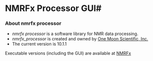 # NMRFx Processor GUI#

### About nmrfx processor ###

* _nmrfx processor_ is a software library for NMR data processing.
* _nmrfx_processor_ is created and owned by [One Moon Scientific, Inc.](http://www.onemoonscientific.com/)
* The current version is 10.1.1

Executable versions (including the GUI) are available at [NMRFx](http://www.nmrfx.org)
